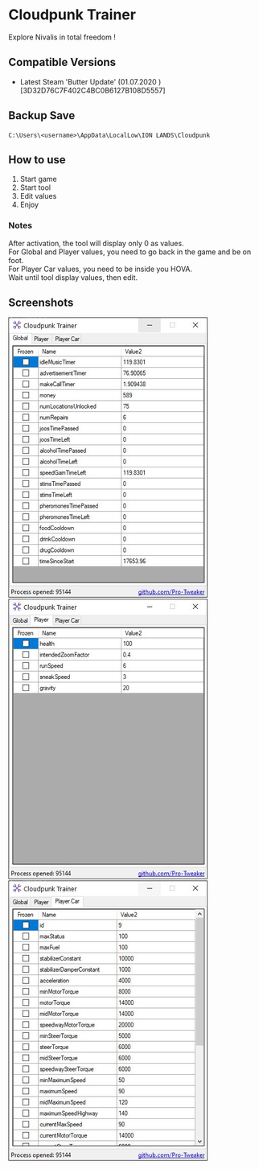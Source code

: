 ﻿# Cloudpunk Trainer
Explore Nivalis in total freedom !
## Compatible Versions
- Latest Steam 'Butter Update' (01.07.2020 ) [3D32D76C7F402C4BC0B6127B108D5557]
## Backup Save
```
C:\Users\<username>\AppData\LocalLow\ION LANDS\Cloudpunk
```
## How to use
1. Start game
2. Start tool
3. Edit values
4. Enjoy
### Notes
After activation, the tool will display only 0 as values.  
For Global and Player values, you need to go back in the game and be on foot.  
For Player Car values, you need to be inside you HOVA.  
Wait until tool display values, then edit.
## Screenshots
![ScreenShot1](Screenshots/Global.JPG)
![ScreenShot2](Screenshots/Player.JPG)
![ScreenShot3](Screenshots/PlayerCar.JPG)